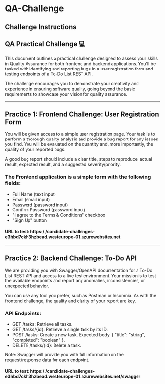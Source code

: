 # QA-Challenge

## Challenge Instructions

## QA Practical Challenge 💻

This document outlines a practical challenge designed to assess your skills in Quality Assurance for both frontend and backend applications. You'll be tasked with identifying and reporting bugs in a user registration form and testing endpoints of a To-Do List REST API.

The challenge encourages you to demonstrate your creativity and experience in ensuring software quality, going beyond the basic requirements to showcase your vision for quality assurance.

---

## Practice 1: Frontend Challenge: User Registration Form

You will be given access to a simple user registration page. Your task is to perform a thorough quality analysis and provide a bug report for any issues you find. You will be evaluated on the
quantity and, more importantly, the quality of your reported bugs. 

A good bug report should include a clear title, steps to reproduce, actual result, expected result, and a suggested
severity/priority.

### The Frontend application is a simple form with the following fields:

* Full Name (text input)
* Email (email input)
* Password (password input)
* Confirm Password (password input)
* "I agree to the Terms & Conditions" checkbox
* "Sign Up" button

#### URL to test: https:/ /candidate-challenges-e3hbd7ckh3hzbead.westeurope-01.azurewebsites.net

---

## Practice 2: Backend Challenge: To-Do API

We are providing you with Swagger/OpenAPI documentation for a To-Do List REST API and access to a live test environment. Your mission is to test the available endpoints and report any anomalies, inconsistencies, or unexpected behavior. 

You can use any tool you prefer, such as Postman or Insomnia. As with the frontend challenge, the quality and clarity of your report are key.

### API Endpoints:

* GET /tasks: Retrieve all tasks.
* GET /tasks/{id}: Retrieve a single task by its ID.
* POST /tasks: Create a new task. Expected body: { "title": "string", "completed": "boolean" }.
* DELETE /tasks/{id}: Delete a task.

Note: Swagger will provide you with full information on the request/response data for each endpoint.

#### URL to test: https:/ /candidate-challenges-e3hbd7ckh3hzbead.westeurope-01.azurewebsites.net/swagger

